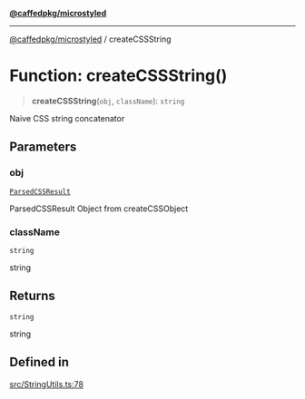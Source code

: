 [**@caffedpkg/microstyled**](../README.md)

***

[@caffedpkg/microstyled](../globals.md) / createCSSString

# Function: createCSSString()

> **createCSSString**(`obj`, `className`): `string`

Naive CSS string concatenator

## Parameters

### obj

[`ParsedCSSResult`](../interfaces/ParsedCSSResult.md)

ParsedCSSResult Object from createCSSObject

### className

`string`

string

## Returns

`string`

string

## Defined in

[src/StringUtils.ts:78](https://github.com/caffed/microstyled/blob/0e0d0d91e7aa2e3a4202341d6352feeb008d9de4/src/StringUtils.ts#L78)

